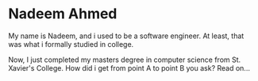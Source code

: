 # Nadeem Ahmed

My name is Nadeem, and i used to be a software engineer. At least, that was what i formally studied in college.

Now, I just completed my masters degree in computer science from St. Xavier's College. How did i get from point A to point B you ask? Read on...
